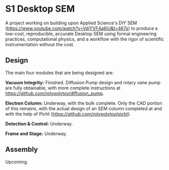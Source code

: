 # S1 Desktop SEM
A project working on building upon Applied Science's DIY SEM (https://www.youtube.com/watch?v=VdjYVF4a6iU&t=467s) to produce a low-cost, reproducible, accurate Desktop SEM using formal engineering practices, computational physics, and a workflow with the rigor of scientific instrumentation without the cost.

## Design

The main four modules that are being designed are:

**Vacuum Integrity:** Finished. Diffusion Pump design and rotary vane pump are fully obtainable, with more complete instructions at https://github.com/rolypolytoy/diffusion_pump.

**Electron Column:** Underway, with the bulk complete. Only the CAD portion of this remains, with the actual design of an SEM column completed at and with the help of Picht (https://github.com/rolypolytoy/picht).

**Detection & Control:** Underway.

**Frame and Stage:** Underway.

## Assembly
Upcoming.

